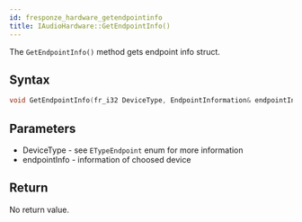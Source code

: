 ```yaml
---
id: fresponze_hardware_getendpointinfo
title: IAudioHardware::GetEndpointInfo()
---
```


The `GetEndpointInfo()` method gets endpoint info struct.

## Syntax 
```cpp
void GetEndpointInfo(fr_i32 DeviceType, EndpointInformation& endpointInfo);
```

## Parameters
* DeviceType - see `ETypeEndpoint` enum for more information
* endpointInfo - information of choosed device

## Return
No return value.
